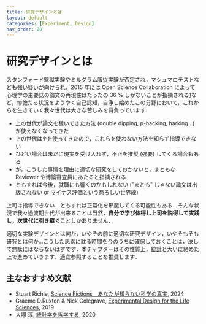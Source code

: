 ```yaml
---
title: 研究デザインとは
layout: default
categories: [Experiment, Design]
nav_order: 20
---
```


# 研究デザインとは
スタンフォード監獄実験やミルグラム服従実験が否定され，マシュマロテストなども強い疑いが向けられ，2015 年には Open Science Collaboration によって心理学の主要誌の論文の再現性はたったの 36 % しかないことが指摘される[1](https://doi.org/10.1126/science.aac4716)など，惨憺たる状況をようやく自己認知，自浄し始めたこの分野において，これからを生きていく我々世代は大きな苦しみを背負っています．

- 上の世代が論文を稼いできた方法 (double dipping, p-hacking, harking...) が使えなくなってきた
- 上の世代は↑を使ってきたので，これらを使わない方法を知らず指導できない
- ひどい場合は未だに現実を受け入れず，不正を推奨 (強要) してくる場合もある
- が，こうした事情を理由に適切な研究をしておかないと，まともな Reviewer や博論審査員にあたると指摘される
- ともすれば今後，就職にも響くのかもしれない ("まとも" じゃない論文は出版されない or マイナス評価という恐ろしい世界線)

上司は指導できない．ともすれば正常化を邪魔してくる可能性もある．そんな状況で我々過渡期世代が出来ることは当然，**自分で学び体得し上司を説得して実践し，次世代に引き継ぐ**ことしかありません．

適切な実験デザインとは何か，いやその前に適切な研究デザイン，いやそもそも研究とは何か...こうした思索に耽る時間を今のうちに確保しておくことは，決して無駄にはならないはずです．本チャプターはその性質上，[統計](../../Math/Statistics/test.html)と大いに絡めた上で進めていきます．適宜参照することを推奨します．

## 主なおすすめ文献
- Stuart Richie, [Science Fictions　あなたが知らない科学の真実](https://amzn.asia/d/h00Msvp), 2024
- Graeme D.Ruxton & Nick Colegrave, [Experimental Design for the Life Sciences](https://amzn.asia/d/aynvlvT), 2019
- 大塚 淳, [統計学を哲学する](https://amzn.asia/d/2buQxD8), 2020